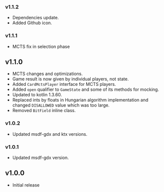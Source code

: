 ### v1.1.2
- Dependencies update.
- Added Github icon.

### v1.1.1
- MCTS fix in selection phase

## v1.1.0
- MCTS changes and optimizations.
- Game result is now given by individual players, not state.
- Added `CardMctsPlayer` interface for MCTS players.
- Added `open` qualifier to `GameState` and some of its methods for mocking.
- Updated to kotlin 1.3.60.
- Replaced ints by floats in Hungarian algorithm implementation and
changed `DISALLOWED` value which was too large.
- Removed `BitField` inline class.

### v1.0.2
- Updated msdf-gdx and ktx versions.

### v1.0.1
- Updated msdf-gdx version.

## v1.0.0
- Initial release
